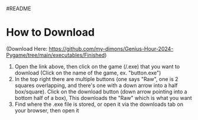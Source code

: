 #README

How to Download
=
(Download Here: https://github.com/my-dimons/Genius-Hour-2024-Pygame/tree/main/executables/Finished)

1. Open the link above, then click on the game (/.exe) that you want to download (Click on the name of the game, ex. "button.exe")
2. In the top right there are multiple buttons (one says "Raw", one is 2 squares overlapping, and there's one with a down arrow into a half box/square). Click on the download button (down arrow pointing into a bottom half of a box), This downloads the "Raw" which is what you want
3. Find where the .exe file is stored, or open it via the downloads tab on your browser, then open it
